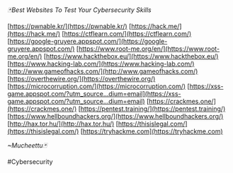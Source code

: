 *🃏Best Websites To Test Your Cybersecurity Skills*

[https://pwnable.kr/](https://pwnable.kr/)
[https://hack.me/](https://hack.me/)
[https://ctflearn.com/](https://ctflearn.com/)
[https://google-gruyere.appspot.com/](https://google-gruyere.appspot.com/) 
[https://www.root-me.org/en/](https://www.root-me.org/en/)
[https://www.hackthebox.eu/](https://www.hackthebox.eu/)
[https://www.hacking-lab.com/](https://www.hacking-lab.com/)
[http://www.gameofhacks.com/](http://www.gameofhacks.com/)
[https://overthewire.org/](https://overthewire.org/)
[https://microcorruption.com/](https://microcorruption.com/)
[https://xss-game.appspot.com/?utm_source...dium=email](https://xss-game.appspot.com/?utm_source...dium=email)
[https://crackmes.one/](https://crackmes.one/)
[https://pentest.training/](https://pentest.training/)
[https://www.hellboundhackers.org/](https://www.hellboundhackers.org/)
[http://hax.tor.hu/](http://hax.tor.hu/)
[https://thisislegal.com/](https://thisislegal.com/)
[https://tryhackme.com](https://tryhackme.com)


*~Mucheettu🃏*

 #Cybersecurity

